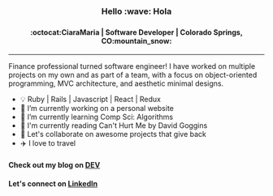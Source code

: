 <h3 align="center">
Hello :wave: Hola
<h3>
<h4 align="center">  
:octocat:CiaraMaria | Software Developer | Colorado Springs, CO:mountain_snow:
</h4> <hr>

Finance professional turned software engineer! I have worked on multiple projects on my own and as part of a team, with a focus on object-oriented programming, MVC architecture, and aesthetic minimal designs.

- :bulb: Ruby | Rails | Javascript | React | Redux 
- 🔭 I’m currently working on a personal website
- 🌱 I’m currently learning Comp Sci: Algorithms
- :book: I'm currently reading Can't Hurt Me by David Goggins
- 👯 Let's collaborate on awesome projects that give back
- :airplane: I love to travel

#### Check out my blog on [DEV](https://dev.to/proiacm)
#### Let's connect on [LinkedIn](https://www.linkedin.com/in/cmproia/)
